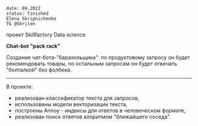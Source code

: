 	date: 09.2022
	status: finished 
	Elena Skripnichenko 
	TG @Skrilen


проект Skillfactory Data science

**Chat-bot "pack rack"**

Создание чат-бота-"барахольщика": по продуктовому запросу он будет рекомендовать товары, по остальным запросам он будет отвечать "болталкой" без фолбека.

********


В проекте: 
 - реализован классификатор текста для запросов, 
 - использованы модели векторизации текста, 
 - построены Annoy - индексы для ответов в человеческом формате, 
 - реализован поиск ответов алоритмом "ближайшего соседа".

